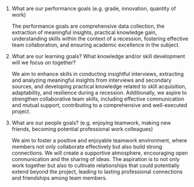 1. What are our performance goals (e.g. grade, innovation, quantity of work)
   
   The performance goals are comprehensive data collection, the extraction of meaningful insights, practical knowledge gain, understanding skills within the context of a recession, fostering effective team collaboration, and ensuring academic excellence in the subject.

2. What are our learning goals? What knowledge and/or skill development will we focus on together?
   
   We aim to enhance skills in conducting insightful interviews, extracting and analyzing meaningful insights from interviews and secondary sources, and developing practical knowledge related to skill acquisition, adaptability, and resilience during a recession. Additionally, we aspire to strengthen collaborative team skills, including effective communication and mutual support, contributing to a comprehensive and well-executed project.

3. What are our people goals? (e.g. enjoying teamwork, making new friends, becoming potential professional work colleagues)
   
   We aim to foster a positive and enjoyable teamwork environment, where members not only collaborate effectively but also build strong connections. We will create a supportive atmosphere, encouraging open communication and the sharing of ideas. The aspiration is to not only work together but also to cultivate relationships that could potentially extend beyond the project, leading to lasting professional connections and friendships among team members.


